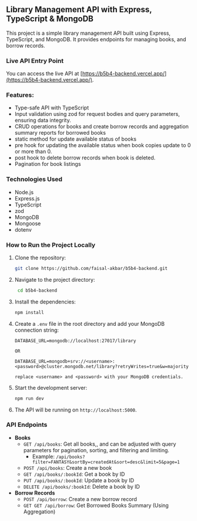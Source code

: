 ## Library Management API with Express, TypeScript & MongoDB
This project is a simple library management API built using Express, TypeScript, and MongoDB. It provides endpoints for managing books, and borrow records.

### Live API Entry Point
You can access the live API at [https://b5b4-backend.vercel.app/](https://b5b4-backend.vercel.app/).

### Features:
- Type-safe API with TypeScript
- Input validation using zod for request bodies and query parameters, ensuring data integrity.
- CRUD operations for books and create borrow records and aggregation summary reports for borrowed books
- static method for update available status of books
- pre hook for updating the available status when book copies update to 0 or more than 0.
- post hook to delete borrow records when book is deleted.
- Pagination for book listings

### Technologies Used
- Node.js
- Express.js
- TypeScript
- zod
- MongoDB
- Mongoose
- dotenv

### How to Run the Project Locally
1. Clone the repository:
   ```bash
   git clone https://github.com/faisal-akbar/b5b4-backend.git
   ```
2. Navigate to the project directory:
   ```bash
    cd b5b4-backend
    ```
3. Install the dependencies:
    ```bash
    npm install
    ```
4. Create a `.env` file in the root directory and add your MongoDB connection string:
    ```plaintext
    DATABASE_URL=mongodb://localhost:27017/library

    OR

    DATABASE_URL=mongodb+srv://<username>:<password>@cluster.mongodb.net/library?retryWrites=true&w=majority

    replace <username> and <password> with your MongoDB credentials.
    ```
5. Start the development server:
    ```bash
    npm run dev
    ```
6. The API will be running on `http://localhost:5000`.

### API Endpoints
- **Books**
  - `GET /api/books`: Get all books,, and can be adjusted with query parameters for pagination, sorting, and filtering and limiting.
    - Example: `/api/books?filter=FANTASY&sortBy=createdAt&sort=desc&limit=5&page=1`
  - `POST /api/books`: Create a new book
  - `GET /api/books/:bookId`: Get a book by ID
  - `PUT /api/books/:bookId`: Update a book by ID
  - `DELETE /api/books/:bookId`: Delete a book by ID
- **Borrow Records**
  - `POST /api/borrow`: Create a new borrow record
  - `GET GET /api/borrow`: Get Borrowed Books Summary (Using Aggregation)
